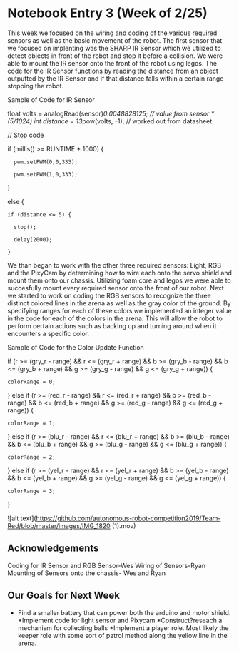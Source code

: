 # Notebook Entry 3 (Week of 2/25)

This week we focused on the wiring and coding of the various required sensors as well as the basic movement of 
the robot. The first sensor that we focused on implenting was the SHARP IR Sensor which we utilized to detect objects
in front of the robot and stop it before a collision. We were able to mount the IR sensor onto the front of the robot using legos.
The code for the IR Sensor functions by reading the distance from an object outputted by the IR Sensor and
if that distance falls within a certain range stopping the robot. 

Sample of Code for IR Sensor

float volts = analogRead(sensor)*0.0048828125;  // value from sensor * (5/1024)
  int distance = 13*pow(volts, -1); // worked out from datasheet 
  
  // Stop code
  
  if (millis() >= RUNTIME * 1000) {
  
      pwm.setPWM(0,0,333);
      
      pwm.setPWM(1,0,333);
  } 
  
  else {
  
    if (distance <= 5) {
    
      stop();
      
      delay(2000);
      
    } 
  
 We than began to work with the other three required sensors: Light, RGB and the PixyCam by determining how 
 to wire each onto the servo shield and mount them onto our chassis. Utilizing foam core and legos we were able to 
 succesfully mount every required sensor onto the front of our robot. Next we started to work on coding the RGB sensors to recognize
 the three distinct colored lines in the arena as well as the gray color of the ground. By specifying ranges for each of these colors
 we implemented an integer value in the code for each of the colors in the arena. This will allow the robot to perform certain actions such as backing up and turning around when it encounters a specific color. 
 
 Sample of Code for the Color Update Function
  
  if (r >= (gry_r - range) && r <= (gry_r + range) && b >= (gry_b - range) && b <= (gry_b + range) && g >= (gry_g - range) && g <= (gry_g + range)) {
  
    colorRange = 0;
    
  } else if (r >= (red_r - range) && r <= (red_r + range) && b >= (red_b - range) && b <= (red_b + range) && g >= (red_g - range) && g <= (red_g + range)) {
  
    colorRange = 1;
    
  } else if (r >= (blu_r - range) && r <= (blu_r + range) && b >= (blu_b - range) && b <= (blu_b + range) && g >= (blu_g - range) && g <= (blu_g + range)) {
  
    colorRange = 2;
    
  } else if (r >= (yel_r - range) && r <= (yel_r + range) && b >= (yel_b - range) && b <= (yel_b + range) && g >= (yel_g - range) && g <= (yel_g + range)) {
  
    colorRange = 3;
  }
  
  
![alt text](https://github.com/autonomous-robot-competition2019/Team-Red/blob/master/images/IMG_1820 (1).mov)

## Acknowledgements
Coding for IR Sensor and RGB Sensor-Wes
Wiring of Sensors-Ryan
Mounting of Sensors onto the chassis- Wes and Ryan

## Our Goals for Next Week
* Find a smaller battery that can power both the arduino and motor shield.
*Implement code for light sensor and Pixycam
*Construct?reseach a mechanism for collecting balls
*Implement a player role. Most likely the keeper role with some sort of patrol method along the yellow line in 
the arena.

